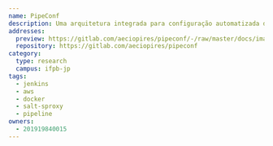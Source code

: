 ```yaml
---
name: PipeConf
description: Uma arquitetura integrada para configuração automatizada de ativos de rede heterogêneos.
addresses:
  preview: https://gitlab.com/aeciopires/pipeconf/-/raw/master/docs/images/demonstration/8-pipeline_device_backup_OK.png
  repository: https://gitlab.com/aeciopires/pipeconf
category:
  type: research
  campus: ifpb-jp
tags:
  - jenkins
  - aws
  - docker
  - salt-sproxy
  - pipeline
owners:
  - 201919840015
---
```


